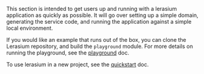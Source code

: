 This section is intended to get users up and running with a lerasium application as quickly as possible.  It 
will go over setting up a simple domain, generating the service code, and running the application against a
simple local environment.

If you would like an example that runs out of the box, you can clone the Lerasium repository, and build 
the `playground` module.  For more details on running the playground, see the [playground](playground.md) doc.

To use lerasium in a new project, see the [quickstart](quickstart.md) doc.
